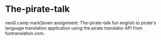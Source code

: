 # The-pirate-talk
neoG.camp markSeven assignment: The-pirate-talk fun english to pirate's language translation application using the pirate translator API from funtranslation.com.
